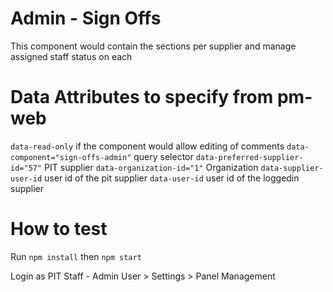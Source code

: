 # Admin - Sign Offs

This component would contain the sections per supplier and manage assigned staff status on each

# Data Attributes to specify from pm-web
`data-read-only` if the component would allow editing of comments
`data-component="sign-offs-admin"` query selector
`data-preferred-supplier-id="57"`  PIT supplier
`data-organization-id="1"` Organization 
`data-supplier-user-id` user id of the pit supplier
`data-user-id` user id of the loggedin supplier

# How to test

Run `npm install` then `npm start`

Login as PIT Staff - Admin User > Settings > Panel Management

